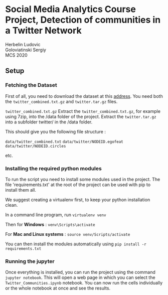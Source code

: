 # Social Media Analytics Course Project, Detection of communities in a Twitter Network

Herbelin Ludovic<br />
Goloviatinski Sergiy<br />
MCS 2020<br />

## Setup

### Fetching the Dataset

First of all, you need to download the dataset at this [address](https://snap.stanford.edu/data/ego-Twitter.html). You need both the `twitter_combined.txt.gz` and `twitter.tar.gz` files.

`twitter_combined.txt.gz`
Extract the `twitter_combined.txt.gz`, for example using 7zip, into the /data folder of the project.
Extract the `twitter.tar.gz` into a subfolder twitter/ in the /data folder.

This should give you the following file structure :

`data/twitter_combined.txt`
`data/twitter/NODEID.egofeat`
`data/twitter/NODEID.circles`

etc.

### Installing the required python modules

To run the script you need to install some modules used in the project. The file 'requirements.txt' at the root of the project can be used with pip to install them all.

We suggest creating a virtualenv first, to keep your python installation clean.

In a command line program, run `virtualenv venv`

Then for **Windows** : `venv\Scripts\activate`

For **Mac and Linux systems** : `source venv/Scripts/activate`

You can then install the modules automatically using `pip install -r requirements.txt`

### Running the jupyter

Once everything is installed, you can run the project using the command `jupyter notebook`. 
This will open a web page in which you can select the `Twitter_Communities.ipynb` notebook. You can now run the cells individually or the whole notebook at once and see the results.

